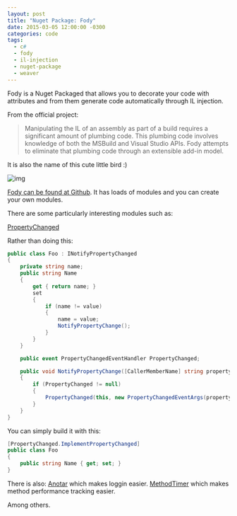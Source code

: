 ```yaml
---
layout: post
title: "Nuget Package: Fody"
date: 2015-03-05 12:00:00 -0300
categories: code
tags:
  - c#
  - fody
  - il-injection
  - nuget-package
  - weaver
---
```

Fody is a Nuget Packaged that allows you to decorate your code with attributes and from them generate code automatically through IL injection.

From the official project:

<blockquote>Manipulating the IL of an assembly as part of a build requires a significant amount of plumbing code. This plumbing code involves knowledge of both the MSBuild and Visual Studio APIs. Fody attempts to eliminate that plumbing code through an extensible add-in model.</blockquote>

It is also the name of this cute little bird :)

![img](http://upload.wikimedia.org/wikipedia/commons/thumb/8/83/Foudia_madagascariensis_-_W%C3%BCstenhaus_6.jpg/220px-Foudia_madagascariensis_-_W%C3%BCstenhaus_6.jpg)

<!--more-->

[Fody can be found at Github](https://github.com/Fody/Fody). It has loads of modules and you can create your own modules.

There are some particularly interesting modules such as:

[PropertyChanged](https://github.com/Fody/PropertyChanged)

Rather than doing this:

```csharp
public class Foo : INotifyPropertyChanged
{
    private string name;
    public string Name
    {
        get { return name; }
        set
        {
            if (name != value)
            {
                name = value;
                NotifyPropertyChange();
            }
        }
    }

    public event PropertyChangedEventHandler PropertyChanged;

    public void NotifyPropertyChange([CallerMemberName] string propertyName = null)
    {
        if (PropertyChanged != null)
        {
            PropertyChanged(this, new PropertyChangedEventArgs(propertyName));
        }
    }
}
```

You can simply build it with this:

```csharp
[PropertyChanged.ImplementPropertyChanged]
public class Foo
{
    public string Name { get; set; }
}
```

There is also:
[Anotar](https://github.com/Fody/Anotar) which makes loggin easier.
[MethodTimer](https://github.com/Fody/MethodTimer) which makes method performance tracking easier.

Among others.
